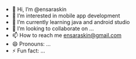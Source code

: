 - 👋 Hi, I’m @ensaraskin
- 👀 I’m interested in mobile app development
- 🌱 I’m currently learning java and android studio
- 💞️ I’m looking to collaborate on ...
- 📫 How to reach me ensaraskin@gmail.com
- 😄 Pronouns: ...
- ⚡ Fun fact: ...

<!---
ensaraskin/ensaraskin is a ✨ special ✨ repository because its `README.md` (this file) appears on your GitHub profile.
You can click the Preview link to take a look at your changes.
--->

